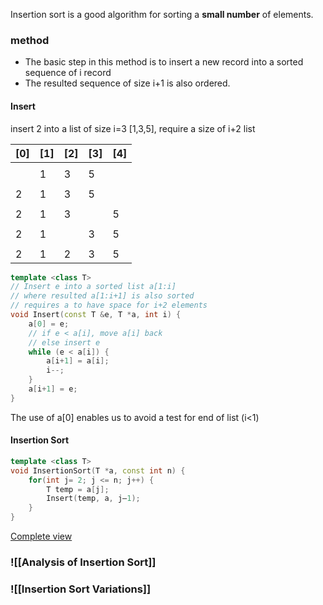 Insertion sort is a good algorithm for sorting a **small number** of elements.

### method
* The basic step in this method is to insert a new record into a sorted sequence of i record
* The resulted sequence of size i+1 is also ordered.
#### Insert
insert 2 into a list of size i=3 \[1,3,5\], require a size of i+2 list

|\[0\]|\[1\]|\[2\]|\[3\]|\[4\]|
|---|---|---|---|---|
|||||
||1|3|5|
|||||
|2|1|3|5||
|||||
|2|1|3||5|
|||||
|2|1||3|5|
|||||
|2|1|2|3|5|
```cpp
template <class T>
// Insert e into a sorted list a[1:i]
// where resulted a[1:i+1] is also sorted
// requires a to have space for i+2 elements
void Insert(const T &e, T *a, int i) {
	a[0] = e;
	// if e < a[i], move a[i] back
	// else insert e
	while (e < a[i]) {
		a[i+1] = a[i];
		i--;
	}
	a[i+1] = e;
}
```
The use of a\[0\] enables us to avoid a test for end of list (i<1)
#### Insertion Sort
```cpp
template <class T>
void InsertionSort(T *a, const int n) {
	for(int j= 2; j <= n; j++) {
		T temp = a[j];
		Insert(temp, a, j–1);
	}
}
```
[Complete view](HW01.pdf)

### ![[Analysis of Insertion Sort]]
### ![[Insertion Sort Variations]]

